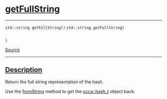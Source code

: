
<h1 id="get-full-string">
 <a href="#/api/hash_t/getFullString" class="anchor">
   <span>getFullString</span>
  </a>
</h1>

<div class="signature">

<hr>

  <div class="definition-container">
    <div class="definition">
      <code class="desktop-only"><span class="token keyword">std::string</span> getFullString()</code>
      <code class="mobile-only"><span class="token keyword">std::string</span> getFullString(
    
)</code>
      <div class="flex-spacing"></div>
      <a href="https://github.com/libocca/occa/blob/06c83625/include/occa/utils/hash.hpp#L150" target="_blank">Source</a>
    </div>
    
  </div>

  <hr>
</div>


<h2 id="description">
 <a href="#/api/hash_t/getFullString?id=description" class="anchor">
   <span>Description</span>
  </a>
</h2>

Return the full string representation of the hash.

Use the [fromString](/api/hash_t/fromString) method to get the [occa::hash_t](/api/hash_t/) object back.
